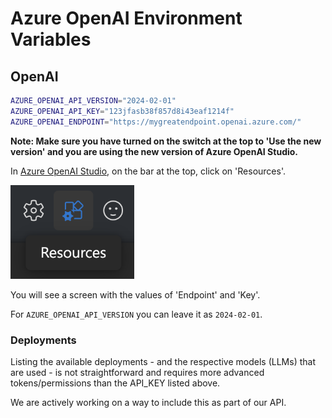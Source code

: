# Azure OpenAI Environment Variables
## OpenAI
```bash
AZURE_OPENAI_API_VERSION="2024-02-01"
AZURE_OPENAI_API_KEY="123jfasb38f857d8i43eaf1214f"
AZURE_OPENAI_ENDPOINT="https://mygreatendpoint.openai.azure.com/"
```
**Note: Make sure you have turned on the switch at the top to 'Use the new version' and you are using the new version of Azure OpenAI Studio.**

In [Azure OpenAI Studio](https://oai.azure.com), on the bar at the top, click on 'Resources'.

<img src="./resources_logo.png" height="150px">

You will see a screen with the values of 'Endpoint' and 'Key'.

For `AZURE_OPENAI_API_VERSION` you can leave it as `2024-02-01`.

### Deployments
Listing the available deployments - and the respective models (LLMs) that are used - is not straightforward and requires more advanced tokens/permissions than the API_KEY listed above.

We are actively working on a way to include this as part of our API.